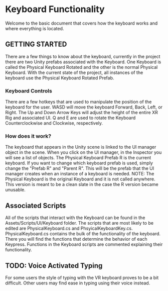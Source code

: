 # Keyboard Functionality
Welcome to the basic document that covers how the keyboard works and where everything is located. 

## GETTING STARTED
There are a few things to know about the keyboard, currently in the project there are two Unity prefabs associated with the Keyboard. One Keyboard is called the Physical Keyboard Rotated and the other is the normal Physical Keyboard. With the current state of the project, all instances of the keyboard use the Physical Keyboard Rotated Prefab. 

### Keyboard Controls
There are a few hotkeys that are used to manipulate the position of the keyboard for the user. WASD will move the keyboard Forward, Back, Left, or Right. The Up and Down Arrow Keys will adjust the height of the entire XR Rig and associated UI. Q and E are used to rotate the Keyboard Counterclockwise and Clockwise, respectively. 

### How does it work? 
The keyboard that appears in the Unity scene is linked to the UI manager object in the scene. When you click on the UI manager, in the Inspector you will see a list of objects. The Physical Keyboard Prefab R is the current keyboard. If you want to change which keyboard prefab is used, simply change the "Prefab R" and "Parent R". This will be the prefab that the UI manager creates when an instance of a keyboard is needed. 
NOTE: The Physical Keyboard is the original Keyboard and it is not called anywhere. This version is meant to be a clean slate in the case the R version became unusable. 

## Associated Scripts
All of the scripts that interact with the Keyboard can be found in the Assets/Scripts/UI/Keyboard folder. The scripts that are most likely to be edited are PhysicalKeyboard.cs and PhsyicalKeyboardKey.cs.
PhysicalKeyboard.cs contains the bulk of the functionality of the keyboard. There you will find the functions that determine the behavior of each Keypress. Functions in the Keyboard scripts are commented explaining their functionality. 

## TODO: Voice Activated Typing
For some users the style of typing with the VR keyboard proves to be a bit difficult. Other users may find ease in typing using their voice instead. 

